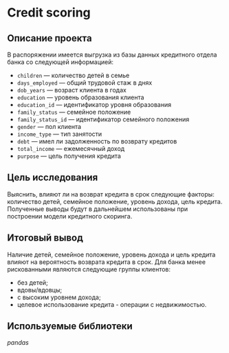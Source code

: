 # Credit scoring
## Описание проекта

В распоряжении имеется выгрузка из базы данных кредитного отдела банка со следующей информацией:
- `children` — количество детей в семье
- `days_employed` — общий трудовой стаж в днях
- `dob_years` — возраст клиента в годах
- `education` — уровень образования клиента
- `education_id` — идентификатор уровня образования
- `family_status` — семейное положение
- `family_status_id` — идентификатор семейного положения
- `gender` — пол клиента
- `income_type` — тип занятости
- `debt` — имел ли задолженность по возврату кредитов
- `total_income` — ежемесячный доход
- `purpose` — цель получения кредита

## Цель исследования
Выяснить, влияют ли на возврат кредита в срок следующие факторы: количество детей, семейное положение, уровень дохода, цель кредита. Полученные выводы будут в дальнейшем использованы при построении модели кредитного скоринга.

## Итоговый вывод 
Наличие детей, семейное положение, уровень дохода и цель кредита влияют на вероятность возврата кредита в срок. Для банка менее рискованными являются следующие группы клиентов:
- без детей; 
- вдовы/вдовцы; 
- с высоким уровнем дохода;
- целевое использование кредита - операции с недвижимостью.

## Используемые библиотеки
*pandas*
